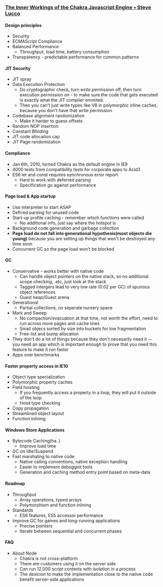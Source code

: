 ### [The Inner Workings of the Chakra Javascript Engine • Steve Lucco](https://www.youtube.com/watch?v=ouSoyWj_lSI)

#### Design principles

* Security
* ECMAScript Compliance
* Balanced Performance
  * Throughput, load time, battery consumption
* Transparency - predictable performance for common patterns

#### JIT Security

* JIT spray
* Data Execution Protection
  * Do cryptographic check, turn write permission off, then turn execution permission on - to make sure the code that gets executed is exactly what the JIT compiler emmited.
  * Then you can't just write types like V8 in polymorphic inline caches, because you don't have that write permission
* Codebase alignment randomization
  * Make it harder to guess offsets
* Random NOP insertion
* Constant Blinding
* JIT code allocation cap
* JIT Page randomization

#### Compliance

* Jan 6th, 2010, turned Chakra as the default engine in IE9
* 4000 tests from compatibility tests for corporate apps to Acid3
* ES6 let and const requires synchronous error report
  * Hard to work with deferred parsing
  * Specification go against performance

#### Page load & App startup

* Use interpreter to start ASAP
* Defrred parsing for unused code
* Start-up profile caching - remember which functions were called
  * No additional info, just say where the hotspot is
* Background code generation and garbage collection
* **Page load do not fall into generational hypothesis(most objects die young)** because you are setting up things that won't be destroyed any time soon
* Concurrent GC so the page load won't be blocked

#### GC

* Conservative - works better with native code
  * Can handle object pointers on the native stack, so no additional scope checking, .etc, just look at the stack
  * Tagged intergers lead to very low rate (0.02 per GC) of spurious object references
  * Guest heap/Guest arena
* Generational
  * Partial collections, no seperate nursery space
* Mark and Sweep
  * No compaction/evacuation at that time, not worth the effort, need to run across more pages and cache lines
  * Small objecs sorted by size into buckets for low fragmentation
  * Free-list and bump allocation
* They don't do a lot of things because they don't necesarily need it -- you need an app which is important enough to prove that you need this feature to make it run faster
* Apps over benchmarks

#### Faster property access in IE10

* Object type specialization
* Polymorphic property caches
* Field hoisting
  * If you frequently access a property in a loop, they will put it outside of the loop
  * Hoist type checking
* Copy propagation
* Streamlined object layout
* Function inlining

#### Windows Store Applications

* Bytecode Caching(ha..)
  * Improve load time
* GC on Idle/Suspend
* Fast marshaling to native code
  * Native calling conventions, native exception handling
  * Easier to implement debuggint tools
  * Generation and caching method entry point based on meta-data

#### Roadmap

* Throughput
  * Array operations, typed arrays
  * Polymorphism and function inlining
* Standards
  * ES6 features, ES5 accessor performance
* Improve GC for games and long-running applications
  * Precise pointers
  * Iterate between sequential and concurrent phases

#### FAQ

* About Node
  * Chakra is not cross-platform
  * There are customers using it on the server side
  * Can run 12,000 script contexts with isolation in a process
  * The desicion to make the implementation close to the native code benefit server-side applications


